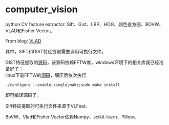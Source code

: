 # computer_vision

python CV feature extractor:
Sift、Gist、LBP、HOG、颜色直方图、BOVW、VLAD和Fisher Vector。

From blog:
[VLAD](http://www.cnblogs.com/jeromeblog/p/4181862.html)

其中，SIFT和GIST特征提取需要调用可执行文件。

GIST特征提取的[源码](http://lear.inrialpes.fr/software/)，该源码依赖FFTW库，windows环境下的相关库我已经准备好了；  
linux下载FFTW的[源码](http://www.fftw.org/download.html)，解压后依次执行
```
./configure --enable-single;make;sudo make install
```
即可编译源码了。

Sift特征提取的可执行文件来源于VLFeat。

BoVW、Vlad和Fisher Vector依赖Numpy、scikit-learn、Pillow。
